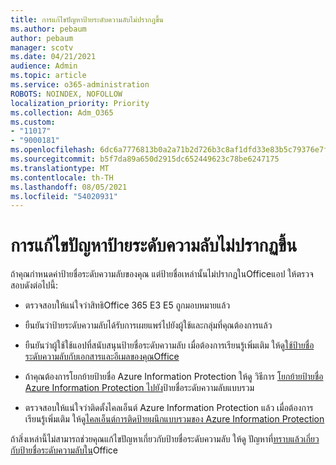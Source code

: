 ```yaml
---
title: การแก้ไขปัญหาป้ายระดับความลับไม่ปรากฏขึ้น
ms.author: pebaum
author: pebaum
manager: scotv
ms.date: 04/21/2021
audience: Admin
ms.topic: article
ms.service: o365-administration
ROBOTS: NOINDEX, NOFOLLOW
localization_priority: Priority
ms.collection: Adm_O365
ms.custom:
- "11017"
- "9000181"
ms.openlocfilehash: 6dc6a7776813b0a2a71b2d726b3c8af1dfd33e83b5c79376e7fbcfcc2a6ea0a8
ms.sourcegitcommit: b5f7da89a650d2915dc652449623c78be6247175
ms.translationtype: MT
ms.contentlocale: th-TH
ms.lasthandoff: 08/05/2021
ms.locfileid: "54020931"
---
```

# <a name="troubleshoot-sensitivity-labels-not-appearing"></a>การแก้ไขปัญหาป้ายระดับความลับไม่ปรากฏขึ้น

ถ้าคุณกําหนดค่าป้ายชื่อระดับความลับของคุณ แต่ป้ายชื่อเหล่านั้นไม่ปรากฏในOfficeแอป ให้ตรวจสอบดังต่อไปนี้:

- ตรวจสอบให้แน่ใจว่าสิทธิOffice 365 E3 E5 ถูกมอบหมายแล้ว

- ยืนยันว่าป้ายระดับความลับได้รับการเผยแพร่ไปยังผู้ใช้และกลุ่มที่คุณต้องการแล้ว

- ยืนยันว่าผู้ใช้ใช้แอปที่สนับสนุนป้ายชื่อระดับความลับ เมื่อต้องการเรียนรู้เพิ่มเติม ให้ดู[ใช้ป้ายชื่อระดับความลับกับเอกสารและอีเมลของคุณOffice](https://go.microsoft.com/fwlink/?linkid=2106446)

- ถ้าคุณต้องการโยกย้ายป้ายชื่อ Azure Information Protection ให้ดู วิธีการ [โยกย้ายป้ายชื่อ Azure Information Protection ไปยัง](https://go.microsoft.com/fwlink/?linkid=2106056)ป้ายชื่อระดับความลับแบบรวม

- ตรวจสอบให้แน่ใจว่าติดตั้งไคลเอ็นต์ Azure Information Protection แล้ว เมื่อต้องการเรียนรู้เพิ่มเติม ให้ดู[ไคลเอ็นต์การติดป้ายผนึกแบบรวมของ Azure Information Protection](https://go.microsoft.com/fwlink/?linkid=2106374)

ถ้าสิ่งเหล่านี้ไม่สามารถช่วยคุณแก้ไขปัญหาเกี่ยวกับป้ายชื่อระดับความลับ ให้ดู ปัญหาที่[ทราบแล้วเกี่ยวกับป้ายชื่อระดับความลับใน](https://go.microsoft.com/fwlink/?linkid=2106447)Office